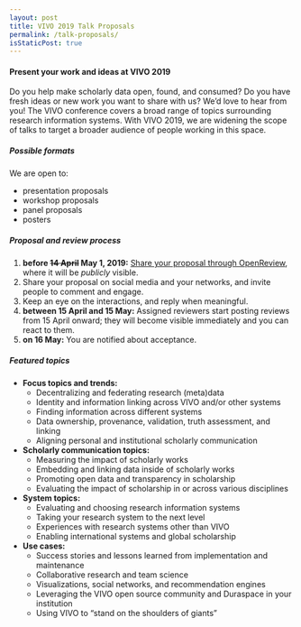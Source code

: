 ```yaml
---
layout: post
title: VIVO 2019 Talk Proposals
permalink: /talk-proposals/
isStaticPost: true
---
```


#### Present your work and ideas at VIVO 2019

Do you help make scholarly data open, found, and consumed?
Do you have fresh ideas or new work you want to share with us?
We’d love to hear from you!
The VIVO conference covers a broad range of topics
surrounding research information systems.
With VIVO 2019,
we are widening the scope of talks
to target a broader audience of people working in this space.

##### Possible formats
We are open to:
- presentation proposals
- workshop proposals
- panel proposals
- posters

##### Proposal and review process
1. **before ~~14 April~~ May 1, 2019:**
   [Share your proposal through OpenReview](https://openreview.net/group?id=vivoconference.org/VIVO/2019/Conference),
   where it will be _publicly_ visible.
2. Share your proposal on social media and your networks, 
   and invite people to comment and engage.
3. Keep an eye on the interactions, and reply when meaningful.
4. **between 15 April and 15 May:**
   Assigned reviewers start posting reviews from 15 April onward;
   they will become visible immediately
   and you can react to them.
5. **on 16 May:**
   You are notified about acceptance.

##### Featured topics
- **Focus topics and trends:**
  - Decentralizing and federating research (meta)data
  - Identity and information linking across VIVO and/or other systems
  - Finding information across different systems
  - Data ownership, provenance, validation, truth assessment, and linking
  - Aligning personal and institutional scholarly communication
- **Scholarly communication topics:**
  - Measuring the impact of scholarly works
  - Embedding and linking data inside of scholarly works
  - Promoting open data and transparency in scholarship
  - Evaluating the impact of scholarship in or across various disciplines
- **System topics:**
  - Evaluating and choosing research information systems
  - Taking your research system to the next level
  - Experiences with research systems other than VIVO
  - Enabling international systems and global scholarship
- **Use cases:**
  - Success stories and lessons learned from implementation and maintenance
  - Collaborative research and team science
  - Visualizations, social networks, and recommendation engines
  - Leveraging the VIVO open source community and Duraspace in your institution
  - Using VIVO to “stand  on the shoulders of giants”

<img class="img-responsive feature-image" src="{{ site.baseurl }}/img/posts/cod.jpg" style="display:none">
